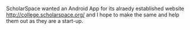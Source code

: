 ScholarSpace wanted an Android App for its alraedy established website http://college.scholarspace.org/ and I hope to make the same and help them out as they are a start-up.
